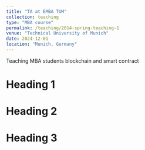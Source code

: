 ```yaml
---
title: "TA at EMBA TUM"
collection: teaching
type: "MBA course"
permalink: /teaching/2014-spring-teaching-1
venue: "Technical University of Munich"
date: 2024-12-01
location: "Munich, Germany"
---
```


Teaching MBA students blockchain and smart contract

Heading 1
======

Heading 2
======

Heading 3
======
